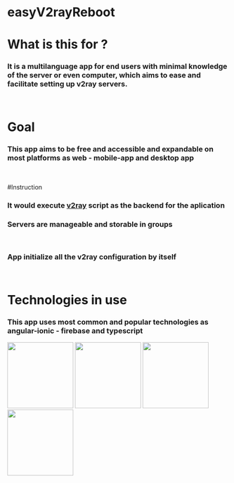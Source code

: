 # easyV2rayReboot
# What is this for ?
###  It is a multilanguage  app for end users with minimal knowledge of the server or even computer, which aims to ease and facilitate setting up v2ray servers.
<img src="https://media-upload.net/uploads/VBDYmMjv7q54.gif"  width="15rem">

# Goal
### This app aims to be free and accessible and expandable on most platforms as web - mobile-app and desktop app
<div style="display:row; margin:5rem:">
<img src="https://media-upload.net/uploads/YCRX_LjnceSf.gif"  width="15rem">
<img src="https://media-upload.net/uploads/jwJ_kcXVaqbK.gif" width="15rem">
</div>

#Instruction
### It would execute <a href="https://github.com/Shayansimaei/v2ray">v2ray</a> script as the backend for the aplication
### Servers are manageable and storable in groups
<img src="https://media-upload.net/uploads/6cudevJWFsAf.gif" width="15rem">

### App initialize all the v2ray configuration by itself

<img src="https://media-upload.net/uploads/19Akw4le5cD6.gif" width="15rem">

# Technologies in use
### This app uses most common and popular technologies as angular-ionic - firebase and typescript
<div style="display:row; margin:5rem:">
  <img src="https://pbs.twimg.com/tweet_video_thumb/F-RQI8xWIAAtKc0.jpg"  width="150" >
<img src="https://encrypted-tbn0.gstatic.com/images?q=tbn:ANd9GcSplRO58DVk5xfzLcaJfeXBEb6ByOHA_f_5dQ&s" width="150" >
<img src="https://firebase.google.com/static/images/brand-guidelines/logo-vertical.png"  width="150" >
<img src="https://static-00.iconduck.com/assets.00/typescript-icon-icon-1024x1024-vh3pfez8.png"  width="150">
</div>


